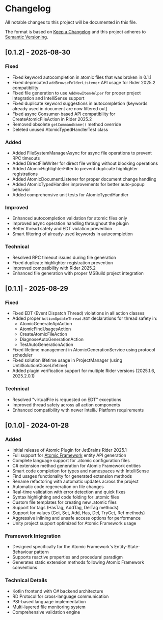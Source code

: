 # Changelog
All notable changes to this project will be documented in this file.

The format is based on [Keep a Changelog](http://keepachangelog.com/en/1.0.0/)
and this project adheres to [Semantic Versioning](http://semver.org/spec/v2.0.0.html).

## [0.1.2] - 2025-08-30

### Fixed
- Fixed keyword autocompletion in atomic files that was broken in 0.1.1
- Fixed deprecated `addBrowseFolderListener` API usage for Rider 2025.2 compatibility
- Fixed file generation to use `AddNewItemHelper` for proper project integration and IntelliSense support
- Fixed duplicate keyword suggestions in autocompletion (keywords already used in document are now filtered out)
- Fixed async Consumer-based API compatibility for CreateAtomicFileAction in Rider 2025.2
- Removed obsolete `getCommandName()` method override
- Deleted unused AtomicTypedHandlerTest class

### Added
- Added FileSystemManagerAsync for async file operations to prevent RPC timeouts
- Added DirectFileWriter for direct file writing without blocking operations
- Added AtomicHighlighterFilter to prevent duplicate highlighter registrations
- Added AtomicDocumentListener for proper document change handling
- Added AtomicTypedHandler improvements for better auto-popup behavior
- Added comprehensive unit tests for AtomicTypedHandler

### Improved
- Enhanced autocompletion validation for atomic files only
- Improved async operation handling throughout the plugin
- Better thread safety and EDT violation prevention
- Smart filtering of already-used keywords in autocompletion

### Technical
- Resolved RPC timeout issues during file generation
- Fixed duplicate highlighter registration prevention
- Improved compatibility with Rider 2025.2
- Enhanced file generation with proper MSBuild project integration

## [0.1.1] - 2025-08-29

### Fixed
- Fixed EDT (Event Dispatch Thread) violations in all action classes
- Added proper `ActionUpdateThread.BGT` declarations for thread safety in:
  - AtomicGenerateApiAction
  - AtomicFindUsagesAction
  - CreateAtomicFileAction
  - DiagnoseAutoGenerationAction
  - TestAutoGenerationAction
- Fixed lifetime management in AtomicGenerationService using protocol scheduler
- Fixed solution lifetime usage in ProjectManager (using UntilSolutionCloseLifetime)
- Added plugin verification support for multiple Rider versions (2025.1.6, 2025.2.0.1)

### Technical
- Resolved "virtualFile is requested on EDT" exceptions
- Improved thread safety across all action components
- Enhanced compatibility with newer IntelliJ Platform requirements

## [0.1.0] - 2024-01-28

### Added
- Initial release of Atomic Plugin for JetBrains Rider 2025.1
- Full support for [Atomic Framework](https://github.com/StarKRE22/Atomic) entity API generation
- Complete language support for .atomic configuration files
- C# extension method generation for Atomic Framework entities
- Smart code completion for types and namespaces with IntelliSense
- Find usages functionality for generated extension methods
- Rename refactoring with automatic updates across the project
- Automatic code regeneration on file changes
- Real-time validation with error detection and quick fixes
- Syntax highlighting and code folding for .atomic files
- Custom file templates for creating new .atomic files
- Support for tags (HasTag, AddTag, DelTag methods)
- Support for values (Get, Set, Add, Has, Del, TryGet, Ref methods)
- Aggressive inlining and unsafe access options for performance
- Unity project support optimized for Atomic Framework usage

### Framework Integration
- Designed specifically for the Atomic Framework's Entity-State-Behaviour pattern
- Supports reactive properties and procedural paradigm
- Generates static extension methods following Atomic Framework conventions

### Technical Details
- Kotlin frontend with C# backend architecture
- RD Protocol for cross-language communication
- PSI-based language implementation
- Multi-layered file monitoring system
- Comprehensive validation engine
